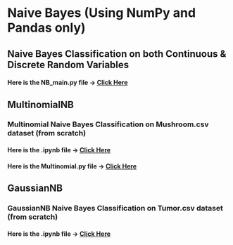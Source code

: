 # Naive Bayes (Using NumPy and Pandas only)


## Naive Bayes Classification on both Continuous & Discrete Random Variables

#### Here is the NB_main.py file ->  [Click Here](https://github.com/gshashank84/NB/blob/main/NB_main.py)

## MultinomialNB
### Multinomial Naive Bayes Classification on Mushroom.csv dataset (from scratch)

#### Here is the .ipynb file ->  [Click Here](https://github.com/gshashank84/MultinomialNB/blob/main/Multinomial_Naive_Bayes_Classification.ipynb)

#### Here is the Multinomial.py file ->  [Click Here](https://github.com/gshashank84/MultinomialNB/blob/main/Multinomial%20Naive%20Bayes%20Classification%20Assignment.py)


## GaussianNB
### GaussianNB Naive Bayes Classification on Tumor.csv dataset (from scratch)

#### Here is the .ipynb file ->  [Click Here](https://github.com/gshashank84/NB/blob/main/Naive_Bayes_Classification.ipynb)


